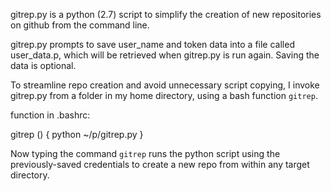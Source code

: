 gitrep.py is a python (2.7) script to simplify the creation of new repositories on github from the command line. 

gitrep.py prompts to save user_name and token data into a file called user_data.p, which will be retrieved when gitrep.py is run again. 
Saving the data is optional. 

To streamline repo creation and avoid unnecessary script copying, I invoke gitrep.py from a folder in my home directory, using a bash function `gitrep`.  

function in .bashrc:

gitrep () {
	python ~/p/gitrep.py
}

Now typing the command `gitrep` runs the python script using the previously-saved credentials to create a new repo from within any target directory. 
